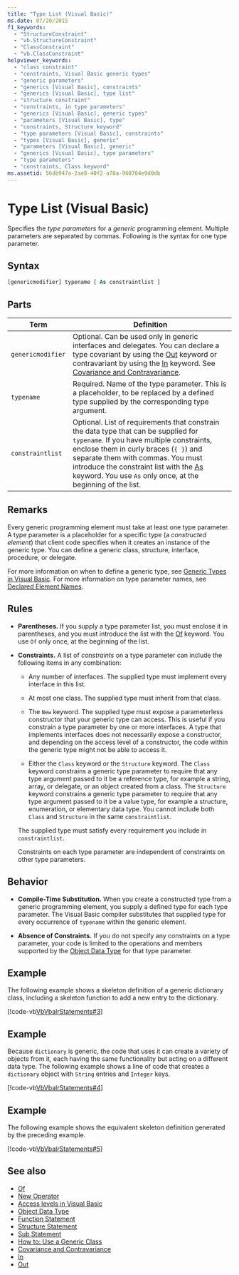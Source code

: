 ```yaml
---
title: "Type List (Visual Basic)"
ms.date: 07/20/2015
f1_keywords:
  - "StructureConstraint"
  - "vb.StructureConstraint"
  - "ClassConstraint"
  - "vb.ClassConstraint"
helpviewer_keywords:
  - "class constraint"
  - "constraints, Visual Basic generic types"
  - "generic parameters"
  - "generics [Visual Basic], constraints"
  - "generics [Visual Basic], type list"
  - "structure constraint"
  - "constraints, in type parameters"
  - "generics [Visual Basic], generic types"
  - "parameters [Visual Basic], type"
  - "constraints, Structure keyword"
  - "type parameters [Visual Basic], constraints"
  - "types [Visual Basic], generic"
  - "parameters [Visual Basic], generic"
  - "generics [Visual Basic], type parameters"
  - "type parameters"
  - "constraints, Class keyword"
ms.assetid: 56db947a-2ae8-40f2-a70a-960764e9d0db
---
```

# Type List (Visual Basic)

Specifies the *type parameters* for a *generic* programming element. Multiple parameters are separated by commas. Following is the syntax for one type parameter.

## Syntax

```vb
[genericmodifier] typename [ As constraintlist ]
```

## Parts

|Term|Definition|
|---|---|
|`genericmodifier`|Optional. Can be used only in generic interfaces and delegates. You can declare a type covariant by using the [Out](../../../visual-basic/language-reference/modifiers/out-generic-modifier.md) keyword or contravariant by using the [In](../../../visual-basic/language-reference/modifiers/in-generic-modifier.md) keyword. See [Covariance and Contravariance](../../programming-guide/concepts/covariance-contravariance/index.md).|
|`typename`|Required. Name of the type parameter. This is a placeholder, to be replaced by a defined type supplied by the corresponding type argument.|
|`constraintlist`|Optional. List of requirements that constrain the data type that can be supplied for `typename`. If you have multiple constraints, enclose them in curly braces (`{ }`) and separate them with commas. You must introduce the constraint list with the [As](../../../visual-basic/language-reference/statements/as-clause.md) keyword. You use `As` only once, at the beginning of the list.|

## Remarks

Every generic programming element must take at least one type parameter. A type parameter is a placeholder for a specific type (a *constructed element*) that client code specifies when it creates an instance of the generic type. You can define a generic class, structure, interface, procedure, or delegate.

For more information on when to define a generic type, see [Generic Types in Visual Basic](../../../visual-basic/programming-guide/language-features/data-types/generic-types.md). For more information on type parameter names, see [Declared Element Names](../../../visual-basic/programming-guide/language-features/declared-elements/declared-element-names.md).

## Rules

- **Parentheses.** If you supply a type parameter list, you must enclose it in parentheses, and you must introduce the list with the [Of](../../../visual-basic/language-reference/statements/of-clause.md) keyword. You use `Of` only once, at the beginning of the list.

- **Constraints.** A list of *constraints* on a type parameter can include the following items in any combination:

  - Any number of interfaces. The supplied type must implement every interface in this list.

  - At most one class. The supplied type must inherit from that class.

  - The `New` keyword. The supplied type must expose a parameterless constructor that your generic type can access. This is useful if you constrain a type parameter by one or more interfaces. A type that implements interfaces does not necessarily expose a constructor, and depending on the access level of a constructor, the code within the generic type might not be able to access it.

  - Either the `Class` keyword or the `Structure` keyword. The `Class` keyword constrains a generic type parameter to require that any type argument passed to it be a reference type, for example a string, array, or delegate, or an object created from a class. The `Structure` keyword constrains a generic type parameter to require that any type argument passed to it be a value type, for example a structure, enumeration, or elementary data type. You cannot include both `Class` and `Structure` in the same `constraintlist`.

  The supplied type must satisfy every requirement you include in `constraintlist`.

  Constraints on each type parameter are independent of constraints on other type parameters.

## Behavior

- **Compile-Time Substitution.** When you create a constructed type from a generic programming element, you supply a defined type for each type parameter. The Visual Basic compiler substitutes that supplied type for every occurrence of `typename` within the generic element.

- **Absence of Constraints.** If you do not specify any constraints on a type parameter, your code is limited to the operations and members supported by the [Object Data Type](../../../visual-basic/language-reference/data-types/object-data-type.md) for that type parameter.

## Example

The following example shows a skeleton definition of a generic dictionary class, including a skeleton function to add a new entry to the dictionary.

[!code-vb[VbVbalrStatements#3](~/samples/snippets/visualbasic/VS_Snippets_VBCSharp/VbVbalrStatements/VB/Class1.vb#3)]

## Example

Because `dictionary` is generic, the code that uses it can create a variety of objects from it, each having the same functionality but acting on a different data type. The following example shows a line of code that creates a `dictionary` object with `String` entries and `Integer` keys.

[!code-vb[VbVbalrStatements#4](~/samples/snippets/visualbasic/VS_Snippets_VBCSharp/VbVbalrStatements/VB/Class1.vb#4)]

## Example

The following example shows the equivalent skeleton definition generated by the preceding example.

[!code-vb[VbVbalrStatements#5](~/samples/snippets/visualbasic/VS_Snippets_VBCSharp/VbVbalrStatements/VB/Class1.vb#5)]

## See also

- [Of](../../../visual-basic/language-reference/statements/of-clause.md)
- [New Operator](../../../visual-basic/language-reference/operators/new-operator.md)
- [Access levels in Visual Basic](../../../visual-basic/programming-guide/language-features/declared-elements/access-levels.md)
- [Object Data Type](../../../visual-basic/language-reference/data-types/object-data-type.md)
- [Function Statement](../../../visual-basic/language-reference/statements/function-statement.md)
- [Structure Statement](../../../visual-basic/language-reference/statements/structure-statement.md)
- [Sub Statement](../../../visual-basic/language-reference/statements/sub-statement.md)
- [How to: Use a Generic Class](../../../visual-basic/programming-guide/language-features/data-types/how-to-use-a-generic-class.md)
- [Covariance and Contravariance](../../programming-guide/concepts/covariance-contravariance/index.md)
- [In](../../../visual-basic/language-reference/modifiers/in-generic-modifier.md)
- [Out](../../../visual-basic/language-reference/modifiers/out-generic-modifier.md)
